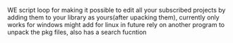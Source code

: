 WE script loop for making it possible to edit all your subscribed projects by adding them to your library as yours(after upacking them), currently only works for windows might add for linux in future rely on another program to unpack the pkg files, also has a search fucntion
